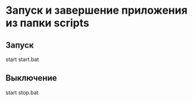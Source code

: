 # Запуск и завершение приложения из папки scripts

## Запуск
start start.bat

## Выключение
start stop.bat